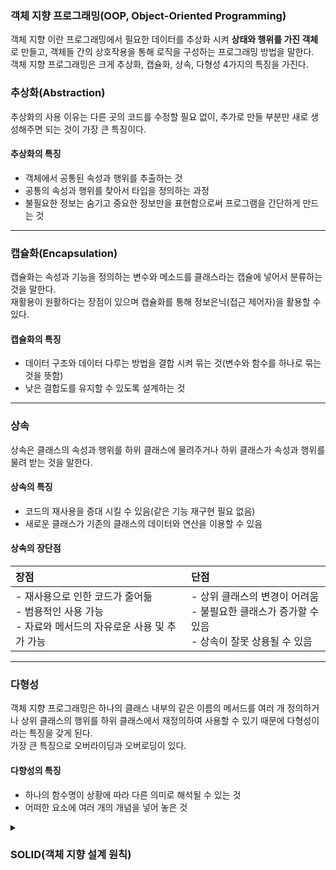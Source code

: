  ### 객체 지향 프로그래밍(OOP, Object-Oriented Programming)
  객체 지향 이란 프로그래밍에서 필요한 데이터를 추상화 시켜 <b>상태와 행위를 가진 객체</b>로 만들고, 객체들 간의 상호작용을 통해 로직을 구성하는 프로그래밍 방법을 말한다.
  <br>
  객체 지향 프로그래밍은 크게 추상화, 캡슐화, 상속, 다형성 4가지의 특징을 가진다.
  <br>

  ### 추상화(Abstraction)
  추상화의 사용 이유는 다른 곳의 코드를 수정할 필요 없이, 추가로 만들 부분만 새로 생성해주면 되는 것이 가장 큰 특징이다.

  #### 추상화의 특징
  - 객체에서 공통된 속성과 행위를 추출하는 것
  - 공통의 속성과 행위를 찾아서 타입을 정의하는 과정
  - 불필요한 정보는 숨기고 중요한 정보만을 표현함으로써 프로그램을 간단하게 만드는 것

  --- 

  ### 캡슐화(Encapsulation)
  캡슐화는 속성과 기능을 정의하는 변수와 메소드를 클래스라는 캡슐에 넣어서 분류하는 것을 말한다.
  <br>
  재활용이 원활하다는 장점이 있으며 캡슐화를 통해 정보은닉(접근 제어자)을 활용할 수 있다.

  #### 캡슐화의 특징
  - 데이터 구조와 데이터 다루는 방법을 결합 시켜 묶는 것(변수와 함수를 하나로 묶는 것을 뜻함)
  - 낮은 결합도를 유지할 수 있도록 설계하는 것

  ---

  ### 상속
  상속은 클래스의 속성과 행위를 하위 클래스에 물려주거나 하위 클래스가 속성과 행위를 물려 받는 것을 말한다.
  
  #### 상속의 특징
  - 코드의 재사용을 증대 시킬 수 있음(같은 기능 재구현 필요 없음)
  - 새로운 클래스가 기존의 클래스의 데이터와 연산을 이용할 수 있음

  #### 상속의 장단점

  |장점|단점|
  |:---|:---|
  |- 재사용으로 인한 코드가 줄어듦<br>- 범용적인 사용 가능<br>- 자료와 메서드의 자유로운 사용 및 추가 가능|- 상위 클래스의 변경이 어려움<br>- 불필요한 클래스가 증가할 수 있음<br>- 상속이 잘못 상용될 수 있음|

  ---

  ### 다형성
  객체 지향 프로그래밍은 하나의 클래스 내부의 같은 이름의 메서드를 여러 개 정의하거나 상위 클래스의 행위를 하위 클래스에서 재정의하여 사용할 수 있기 때문에 다형성이라는 특징을 갖게 된다.
  <br>
  가장 큰 특징으로 오버라이딩과 오버로딩이 있다.

  #### 다향성의 특징
  - 하나의 함수명이 상황에 따라 다른 의미로 해석될 수 있는 것
  - 어떠한 요소에 여러 개의 개념을 넣어 놓은 것
    
</details>

<details>
  <summary><h3>SOLID(객체 지향 설계 원칙)</h3></summary>
  객체 지향적으로 설계하기 위해 5 가지의 원칙이 있으며, 원칙의 앞글자를 따 SOLID 원칙이라고 부른다.

  ### 1. 단일 책임 원칙(SRP, Single Responsibility Principle)
  - 하나의 클래스는 단 하나의 책임만 가져야 함
  - 단일 책임 원칙이 지켜지지 않을 경우 한 책임의 변경에 의해 다른 책임과 관련된 코드에 영향이 갈 수 있음

  ---

  ### 2. 개방-폐쇄 원칙(OCP, Open-Closed Principle)
  - 소프트웨어 요소는 확장에는 열려있으나 변경에는 닫혀 있어야 함
  - 기능을 변경하거나 확장할 수 있으면서 기능을 사용하는 코드는 수정하지 않아야 함

  ---

  ### 3. 리스코프 치환 원칙(LSP, Liskov Substitution Principle)
  - 프로그램 객체는 프로그램의 정확성을 깨뜨리지 않으면서 하위 타입의 인스턴스로 바꿀 수 있어야 함
  - 상위 타입의 객체를 하위 타입의 객체로 치환해도 상위 타입을 사용하는 프로그램은 정상적으로 동작해야 함

  ---

  ### 4. 인터페이스 분리 원칙(ISP, Interface Segregation Principle)
  - 범용 인터페이스 하나보다 클라이언트를 위한 여러 개의 인터페이스로 구성하는 것이 좋음
  - 인터페이스는 인터페이스를 사용하는 클라이언트를 기준으로 분리해야 함
  - 클라이언트가 필요로 하는 인터페이스로 분리함으로써 각 클라이언트가 사용하지 않는 인터페이스에 변경이 있어도 영향을 받지 않도록 만들어야 함

  ---

  ### 5. 의존관계 역전 원칙(DIP, Dependency Inversion Principle)
  - 추상화에 의존해야 하며, 구체화에 의존하면 안됨
  - 고수준 모듈은 저수준 모듈의 구현에 의존해서는 안됨
  - 저수준 모듈은 고수준 모듈에서 정의한 추상화 타입에 의존해야 함
